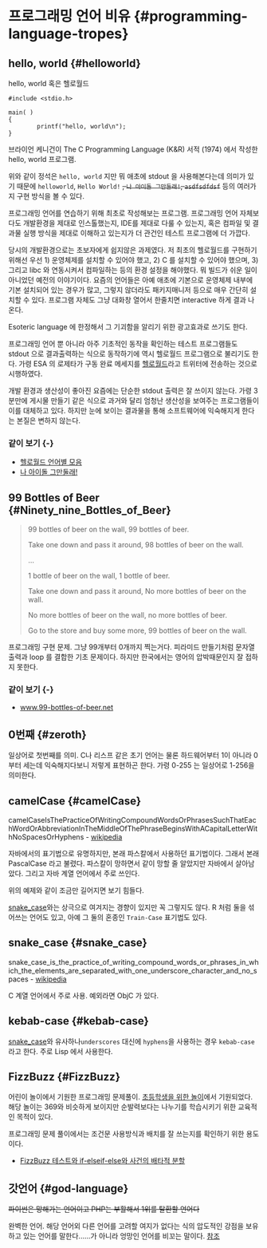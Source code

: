 # 프로그래밍 언어 비유 {#programming-language-tropes}

## hello, world {#helloworld}

hello, world 혹은 헬로월드

```
#include <stdio.h>

main( )
{
        printf("hello, world\n");
}
```

브라이언 케니건이 The C Programming Language (K&R) 서적 (1974) 에서 작성한 hello, world 프로그램.

위와 같이 정석은 `hello, world` 지만 뭐 애초에 stdout 을 사용해본다는데 의미가 있기 때문에 `helloworld`, `Hello World!` ~~, `나 아이돌 그만둘래!`, `asdfsdfdsf`~~ 등의 여러가지 구현 방식을 볼 수 있다.

프로그래밍 언어를 연습하기 위해 최초로 작성해보는 프로그램. 프로그래밍 언어 자체보다도 개발환경을 제대로 인스톨했는지, IDE를 제대로 다룰 수 있는지, 혹은 컴파일 및 결과물 실행 방식을 제대로 이해하고 있는지가 더 관건인 테스트 프로그램에 더 가깝다.

당시의 개발환경으로는 초보자에게 쉽지않은 과제였다. 저 최초의 헬로월드를 구현하기 위해선 우선 1) 운영체제를 설치할 수 있어야 했고, 2) C 를 설치할 수 있어야 했으며, 3) 그리고 libc 와 연동시켜서 컴파일하는 등의 환경 설정을 해야했다. 뭐 빌드가 쉬운 일이 아니었던 예전의 이야기이다. 요즘의 언어들은 아예 애초에 기본으로 운영체제 내부에 기본 설치되어 있는 경우가 많고, 그렇지 않더라도 패키지매니저 등으로 매우 간단히 설치할 수 있다. 프로그램 자체도 그냥 대화창 열어서 한줄치면 interactive 하게 결과 나온다.

Esoteric language 에 한정해서 그 기괴함을 알리기 위한 광고효과로 쓰기도 한다.

프로그래밍 언어 뿐 아니라 아주 기초적인 동작을 확인하는 테스트 프로그램들도 stdout 으로 결과출력하는 식으로 동작하기에 역시 헬로월드 프로그램으로 불리기도 한다. 가령 ESA 의 로제타가 구동 완료 메세지를 [헬로월드](https://twitter.com/esa_rosetta/status/425331522363596801)라고 트위터에 전송하는 것으로 시행하였다.

개발 환경과 생산성이 좋아진 요즘에는 단순한 stdout 출력은 잘 쓰이지 않는다. 가령 3분만에 게시물 만들기 같은 식으로 과거와 달리 엄청난 생산성을 보여주는 프로그램들이 이를 대체하고 있다. 하지만 눈에 보이는 결과물을 통해 소프트웨어에 익숙해지게 한다는 본질은 변하지 않는다.

### 같이 보기 {-}

* [헬로월드 언어별 모음](http://helloworldcollection.de/)
* [나 아이돌 그만둘래!](https://github.com/xnuk/idoru-yameru)

## 99 Bottles of Beer {#Ninety_nine_Bottles_of_Beer}

> 99 bottles of beer on the wall, 99 bottles of beer.
>
> Take one down and pass it around, 98 bottles of beer on the wall.
>
> ...
>
> 1 bottle of beer on the wall, 1 bottle of beer.
>
> Take one down and pass it around, No more bottles of beer on the wall.
>
> No more bottles of beer on the wall, no more bottles of beer.
>
> Go to the store and buy some more, 99 bottles of beer on the wall.

프로그래밍 구현 문제. 그냥 99개부터 0개까지 찍는거다.
피라미드 만들기처럼 문자열 출력과 loop 를 결합한 기초 문제이다.
하지만 한국에서는 영어의 압박때문인지 잘 접하지 못한다.

### 같이 보기 {-}

* www.99-bottles-of-beer.net

## 0번째 {#zeroth}
일상어로 첫번째를 의미. C나 리스프 같은 초기 언어는 물론 하드웨어부터 1이 아니라 0부터 세는데 익숙해지다보니 저렇게 표현하곤 한다. 가령 0-255 는 일상어로 1-256을 의미한다.

## camelCase {#camelCase}
camelCaseIsThePracticeOfWritingCompoundWordsOrPhrasesSuchThatEachWordOrAbbreviationInTheMiddleOfThePhraseBeginsWithACapitalLetterWithNoSpacesOrHyphens - [wikipedia](https://en.wikipedia.org/wiki/Camel_case)

자바에서의 표기법으로 유명하지만, 본래 파스칼에서 사용하던 표기법이다. 그래서 본래 PascalCase 라고 불렸다. 파스칼이 망하면서 같이 망할 줄 알았지만 자바에서 살아남았다. 그리고 자바 계열 언어에서 주로 쓰인다.

위의 예제와 같이 조금만 길어지면 보기 힘들다.

[snake_case](#snake_case)와는 상극으로 여겨지는 경향이 있지만 꼭 그렇지도 않다. R 처럼  둘을 섞어쓰는 언어도 있고, 아예 그 둘의 혼종인 `Train-Case` 표기법도 있다.

## snake_case {#snake_case}
snake_case_is_the_practice_of_writing_compound_words_or_phrases_in_which_the_elements_are_separated_with_one_underscore_character_and_no_spaces - [wikipedia](https://en.wikipedia.org/wiki/Snake_case)

C 계열 언어에서 주로 사용. 예외라면 ObjC 가 있다.

## kebab-case {#kebab-case}
[snake_case](#snake_case)와 유사하나`underscores` 대신에 `hyphens`을 사용하는 경우 `kebab-case` 라고 한다. 주로 Lisp 에서 사용한다.

## FizzBuzz {#FizzBuzz}

어린이 놀이에서 기원한 프로그래밍 문제풀이. [초등학생을 위한 놀이](https://en.wikipedia.org/wiki/Fizz_buzz)에서 기원되었다. 해당 놀이는 369와 비슷하게 보이지만 순발력보다는 나누기를 학습시키기 위한 교육적인 목적이 있다.

프로그래밍 문제 풀이에서는 조건문 사용방식과 배치를 잘 쓰는지를 확인하기 위한 용도이다.

* [FizzBuzz 테스트와 if-elseif-else와 사건의 배타적 분할](https://jeongjm.postype.com/post/25717)

## 갓언어 {#god-language}
~~파이썬은 망해가는 언어이고 PHP는 부활해서 1위를 탈환할 언어다~~

완벽한 언어. 해당 언어외 다른 언어를 고려할 여지가 없다는 식의 압도적인 강점을 보유하고 있는 언어를 말한다......가 아니라 엉망인 언어를 비꼬는 말이다. [참조](https://www.google.se/url?sa=t&rct=j&q=&esrc=s&source=web&cd=1&cad=rja&uact=8&ved=0ahUKEwiD4PSJtcHQAhXMB8AKHSKmCgkQFggcMAA&url=https%3A%2F%2Ftwitter.com%2Fi%2Fmoments%2F788997459406000129&usg=AFQjCNGGG5if_BDRhoGbbmlCGb1-9NcXSQ)
